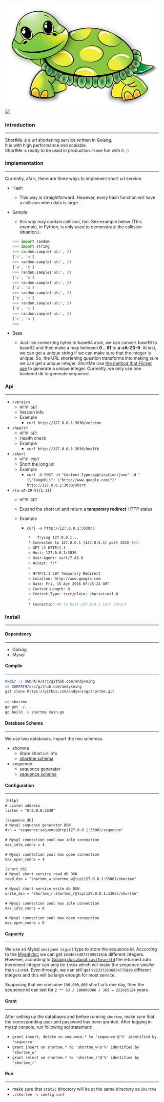 ![](logo.png)  
![](https://img.shields.io/badge/version-1.0.0-blue.svg)
### Introduction
----
ShortMe is a url shortening service written in Golang.  
It is with high performance and scalable.  
ShortMe is ready to be used in production. Have fun with it. :)

### Implementation
----
Currently, afaik, there are three ways to implement short url service.
* Hash
    * This way is straightforward. However, every hash function will have a collision when data is large.
* Sample
    * this way may contain collision, too. See example below (This example, in Python, is only used to demonstrate the collision situation.).

    ```python
    >>> import random
    >>> import string
    >>> random.sample('abc', 2)
    ['c', 'a']
    >>> random.sample('abc', 2)
    ['a', 'b']
    >>> random.sample('abc', 2)
    ['c', 'b']
    >>> random.sample('abc', 2)
    ['a', 'b']
    >>> random.sample('abc', 2)
    ['b', 'c']
    >>> random.sample('abc', 2)
    ['b', 'c']
    >>> random.sample('abc', 2)
    ['c', 'a']
    >>>
    ```
* Base
    * Just like converting bytes to base64 ascii, we can convert base10 to base62 and then make a map between **0 .. 61** to **a-zA-Z0-9**. At last, we can get a unique string if we can make sure that the integer is unique. So, the URL shortening question transforms into making sure we can get a unique integer. ShortMe Use [the method that Flicker use](http://code.flickr.net/2010/02/08/ticket-servers-distributed-unique-primary-keys-on-the-cheap/) to generate a unique integer. Currently, we only use one backend db to generate sequence.

### Api
----
* `/version`
    * `HTTP GET`
    * Version info
    * Example
        * `curl http://127.0.0.1:3030/version`
* `/health`
    * `HTTP GET`
    * Health check
    * Example
        * `curl http://127.0.0.1:3030/health`
* `/short`
    * `HTTP POST`
    * Short the long url
    * Example
        * `curl -X POST -H "Content-Type:application/json" -d "{\"longURL\": \"http://www.google.com\"}" http://127.0.0.1:3030/short`
* `/{a-zA-Z0-9}{1,11}`
    * `HTTP GET`
    * Expand the short url and return a **temporary redirect** HTTP status
    * Example
        * `curl -v http://127.0.0.1:3030/3`

        ```bash
            *   Trying 127.0.0.1...
            * Connected to 127.0.0.1 (127.0.0.1) port 3030 (#0)
            > GET /3 HTTP/1.1
            > Host: 127.0.0.1:3030
            > User-Agent: curl/7.43.0
            > Accept: */*
            >
            < HTTP/1.1 307 Temporary Redirect
            < Location: http://www.google.com
            < Date: Fri, 15 Apr 2016 07:25:24 GMT
            < Content-Length: 0
            < Content-Type: text/plain; charset=utf-8
            <
            * Connection #0 to host 127.0.0.1 left intact
        ```

### Install
----
#### Dependency
----
* Golang
* Mysql

#### Compile
----
```bash
mkdir -p $GOPATH/src/github.com/andyxning
cd $GOPATH/src/github.com/andyxning
git clone https://github.com/andyxning/shortme.git

cd shortme
go get ./...
go build -o shortme main.go
```

#### Database Schema
----
We use two databases. Import the two schemas.
* shortme
    * Store short url info
    * [shortme schema](schema/shortme.sql)
* sequence
    * sequence generator
    * [sequence schema](schema/sequence.sql)

#### Configuration
----
```
[http]
# Listen address
listen = "0.0.0.0:3030"

[sequence_db]
# Mysql sequence generator DSN
dsn = "sequence:sequence@tcp(127.0.0.1:3306)/sequence"

# Mysql connection pool max idle connection
max_idle_conns = 4

# Mysql connection pool max open connection
max_open_conns = 4

[short_db]
# Mysql short service read db DSN
read_dsn = "shortme_w:shortme_w@tcp(127.0.0.1:3306)/shortme"

# Mysql short service write db DSN
write_dsn = "shortme_r:shortme_r@tcp(127.0.0.1:3306)/shortme"

# Mysql connection pool max idle connection
max_idle_conns = 8

# Mysql connection pool max open connection
max_open_conns = 8
```
#### Capacity
----
We use an Mysql `unsigned bigint` type to store the sequence id. According to the [Mysql doc](http://dev.mysql.com/doc/refman/5.7/en/integer-types.html) we can get `18446744073709551616` different integers. However, according to [Golang doc about `LastInsertId`](https://golang.org/pkg/database/sql/driver/#RowsAffected.LastInsertId) the returned auto increment integer can only be `int64` which will make the sequence smaller than `uint64`. Even through, we can still get `9223372036854775808` different integers and this will be large enough for most service.  

Supposing that  we consume `100,000,000` short urls one day, then the sequence id can last for `2 ** 63 / 100000000 / 365 = 252695124` years.

#### Grant
----
After setting up the databases and before running `shortme`, make sure that the corresponding user and password has been granted. After logging in mysql console, run following sql statement:
* `grant insert, delete on sequence.* to 'sequence'@'%' identified by 'sequence'`
* `grant insert on shortme.* to 'shortme_w'@'%' identified by 'shortme_w'`
* `grant select on shortme.* to 'shortme_r'@'%' identified by 'shortme_r'`

#### Run
----
* make sure that `static` directory will be at the same directory as `shortme`
* `./shortme -c config.conf`
